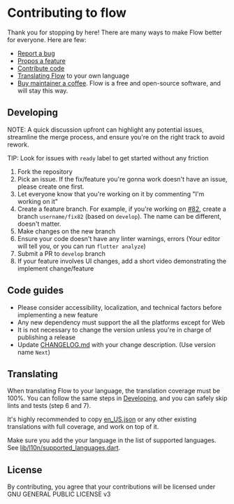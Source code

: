# Contributing to flow

Thank you for stopping by here! There are many ways to make Flow better for
everyone. Here are few:

* [Report a bug](https://github.com/flow-mn/flow/issues/new/choose)
* [Propos a feature](https://github.com/flow-mn/flow/issues/new?assignees=&labels=&projects=&template=feature_request.yaml&title=%5BFEAT%5D+)
* [Contribute code](#developing)
* [Translating Flow](#translating) to your own language
* [Buy maintainer a coffee](https://buymeacoffee.com/sadespresso). Flow is a
free and open-source software, and will stay this way.

## Developing

NOTE: A quick discussion upfront can highlight any potential issues, streamline
the merge process, and ensure you're on the right track to avoid rework.

TIP: Look for issues with `ready` label to get started without any friction

1. Fork the repository
2. Pick an issue. If the fix/feature you're gonna work doesn't have an issue,
  please create one first.
3. Let everyone know that you're working on it by commenting "I'm working on it"
4. Create a feature branch. For example, if you're working on
  [#82](https://github.com/flow-mn/flow/issues/82), create a branch
  `username/fix82` (based on `develop`). The name can be different, doesn't matter.
5. Make changes on the new branch
6. Ensure your code doesn't have any linter warnings, errors
  (Your editor will tell you, or you can run `flutter analyze`)
7. Submit a PR to `develop` branch
8. If your feature involves UI changes, add a short video demonstrating the
  implement change/feature

## Code guides

* Please consider accessibility, localization, and technical factors before
implementing a new feature
* Any new dependency must support the all the platforms except for Web
* It is not necessary to change the version unless you're in charge of
publishing a release
* Update [CHANGELOG.md](./CHANGELOG.md) with your change description. (Use
version name `Next`)

## Translating

When translating Flow to your language, the translation coverage must be 100%.
You can follow the same steps in [Developing](#developing), and you can safely
skip lints and tests (step 6 and 7).

It's highly recommended to copy [en_US.json](./assets/l10n/en.json) or
any other existing translations with full coverage, and work on top of it.

Make sure you add the your language in the list of supported languages. See
[lib/l10n/supported_languages.dart](./lib/l10n/supported_languages.dart).

## License

By contributing, you agree that your contributions will be licensed under
GNU GENERAL PUBLIC LICENSE v3
